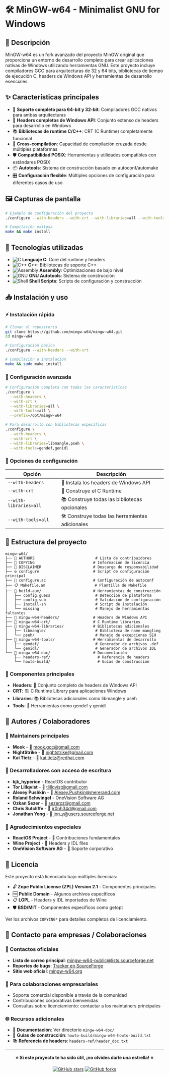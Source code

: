 # 🛠️ MinGW-w64 - Minimalist GNU for Windows

## 📝 Descripción

MinGW-w64 es un fork avanzado del proyecto MinGW original que proporciona un entorno de desarrollo completo para crear aplicaciones nativas de Windows utilizando herramientas GNU. Este proyecto incluye compiladores GCC para arquitecturas de 32 y 64 bits, bibliotecas de tiempo de ejecución C, headers de Windows API y herramientas de desarrollo esenciales.

## ✨ Características principales

- 🎯 **Soporte completo para 64-bit y 32-bit**: Compiladores GCC nativos para ambas arquitecturas
- 🔧 **Headers completos de Windows API**: Conjunto extenso de headers para desarrollo en Windows
- 📚 **Bibliotecas de runtime C/C++**: CRT (C Runtime) completamente funcional
- 🔄 **Cross-compilation**: Capacidad de compilación cruzada desde múltiples plataformas
- 🛡️ **Compatibilidad POSIX**: Herramientas y utilidades compatibles con estándares POSIX
- 📦 **Autotools**: Sistema de construcción basado en autoconf/automake
- 🎛️ **Configuración flexible**: Múltiples opciones de configuración para diferentes casos de uso

## 🖼️ Capturas de pantalla

```bash
# Ejemplo de configuración del proyecto
./configure --with-headers --with-crt --with-libraries=all --with-tools=all

# Compilación exitosa
make && make install
```

## 🔧 Tecnologías utilizadas

- ![C](https://img.shields.io/badge/C-00599C?style=flat&logo=c&logoColor=white) **Lenguaje C**: Core del runtime y headers
- ![C++](https://img.shields.io/badge/C++-00599C?style=flat&logo=c%2B%2B&logoColor=white) **C++**: Bibliotecas de soporte C++
- ![Assembly](https://img.shields.io/badge/Assembly-654FF0?style=flat&logo=assemblyscript&logoColor=white) **Assembly**: Optimizaciones de bajo nivel
- ![GNU](https://img.shields.io/badge/GNU-A42E2B?style=flat&logo=gnu&logoColor=white) **GNU Autotools**: Sistema de construcción
- ![Shell](https://img.shields.io/badge/Shell_Script-121011?style=flat&logo=gnu-bash&logoColor=white) **Shell Scripts**: Scripts de configuración y construcción

## 📥 Instalación y uso

### ⚡ Instalación rápida

```bash
# Clonar el repositorio
git clone https://github.com/mingw-w64/mingw-w64.git
cd mingw-w64

# Configuración básica
./configure --with-headers --with-crt

# Compilación e instalación
make && sudo make install
```

### 🔧 Configuración avanzada

```bash
# Configuración completa con todas las características
./configure \
  --with-headers \
  --with-crt \
  --with-libraries=all \
  --with-tools=all \
  --prefix=/opt/mingw-w64

# Para desarrollo con bibliotecas específicas
./configure \
  --with-headers \
  --with-crt \
  --with-libraries=libmangle,pseh \
  --with-tools=gendef,genidl
```

### 🎯 Opciones de configuración

| Opción | Descripción |
|--------|-------------|
| `--with-headers` | 📁 Instala los headers de Windows API |
| `--with-crt` | 🔧 Construye el C Runtime |
| `--with-libraries=all` | 📚 Construye todas las bibliotecas opcionales |
| `--with-tools=all` | 🛠️ Construye todas las herramientas adicionales |

## 📁 Estructura del proyecto

```
mingw-w64/
├── 📄 AUTHORS                           # Lista de contribuidores
├── 📄 COPYING                          # Información de licencia
├── 📄 DISCLAIMER                       # Descargo de responsabilidad
├── ⚙️ configure                        # Script de configuración principal
├── 📝 configure.ac                     # Configuración de autoconf
├── 📋 Makefile.am                      # Plantilla de Makefile
├── 🔧 build-aux/                       # Herramientas de construcción
│   ├── config.guess                    # Detección de plataforma
│   ├── config.sub                      # Validación de configuración
│   ├── install-sh                      # Script de instalación
│   └── missing                         # Manejo de herramientas faltantes
├── 📁 mingw-w64-headers/               # Headers de Windows API
├── 📁 mingw-w64-crt/                   # C Runtime libraries
├── 📁 mingw-w64-libraries/             # Bibliotecas adicionales
│   ├── libmangle/                      # Biblioteca de name mangling
│   └── pseh/                           # Manejo de excepciones SEH
├── 📁 mingw-w64-tools/                 # Herramientas de desarrollo
│   ├── gendef/                         # Generador de archivos .def
│   └── genidl/                         # Generador de archivos IDL
└── 📁 mingw-w64-doc/                   # Documentación
    ├── headers-ref/                     # Referencia de headers
    └── howto-build/                     # Guías de construcción
```

### 🧩 Componentes principales

- **Headers**: 📂 Conjunto completo de headers de Windows API
- **CRT**: 🏗️ C Runtime Library para aplicaciones Windows
- **Libraries**: 📚 Bibliotecas adicionales como libmangle y pseh
- **Tools**: 🔨 Herramientas como gendef y genidl

## 👥 Autores / Colaboradores

### 🚀 Maintainers principales
- **Mook** - 📧 mook.gcc@gmail.com
- **NightStrike** - 📧 nightstrike@gmail.com  
- **Kai Tietz** - 📧 kai.tietz@redhat.com

### 🤝 Desarrolladores con acceso de escritura
- **kjk_hyperion** - ReactOS contributor
- **Tor Lillqvist** - 📧 tlillqvist@gmail.com
- **Alexey Pushkin** - 📧 Alexey.Pushkin@mererand.com
- **Roland Schwingel** - OneVision Software AG
- **Ozkan Sezer** - 📧 sezeroz@gmail.com
- **Chris Sutcliffe** - 📧 ir0nh34d@gmail.com
- **Jonathan Yong** - 📧 jon_y@users.sourceforge.net

### 🙏 Agradecimientos especiales
- **ReactOS Project** - 🌟 Contribuciones fundamentales
- **Wine Project** - 🍷 Headers y IDL files
- **OneVision Software AG** - 🏢 Soporte corporativo

## 📜 Licencia

Este proyecto está licenciado bajo múltiples licencias:

- 🔓 **Zope Public License (ZPL) Version 2.1** - Componentes principales
- 🆓 **Public Domain** - Algunos archivos específicos  
- 📋 **LGPL** - Headers y IDL importados de Wine
- 🛡️ **BSD/MIT** - Componentes específicos como getopt

Ver los archivos `COPYING*` para detalles completos de licenciamiento.

## 🤝 Contacto para empresas / Colaboraciones

### 📧 Contactos oficiales
- **Lista de correo principal**: mingw-w64-public@lists.sourceforge.net
- **Reportes de bugs**: [Tracker en SourceForge](http://sourceforge.net/projects/mingw-w64/)
- **Sitio web oficial**: [mingw-w64.org](http://mingw-w64.org/)

### 🏢 Para colaboraciones empresariales
- Soporte comercial disponible a través de la comunidad
- Contribuciones corporativas bienvenidas
- Consultas sobre licenciamiento: contactar a los maintainers principales

### 🌐 Recursos adicionales
- 📖 **Documentación**: Ver directorio `mingw-w64-doc/`
- 🔧 **Guías de construcción**: `howto-build/mingw-w64-howto-build.txt`
- 📚 **Referencia de headers**: `headers-ref/header_doc.txt`

---

<div align="center">

**⭐ Si este proyecto te ha sido útil, ¡no olvides darle una estrella! ⭐**

[![GitHub stars](https://img.shields.io/github/stars/mingw-w64/mingw-w64?style=social)](https://github.com/mingw-w64/mingw-w64/stargazers)
[![GitHub forks](https://img.shields.io/github/forks/mingw-w64/mingw-w64?style=social)](https://github.com/mingw-w64/mingw-w64/network/members)

</div>
